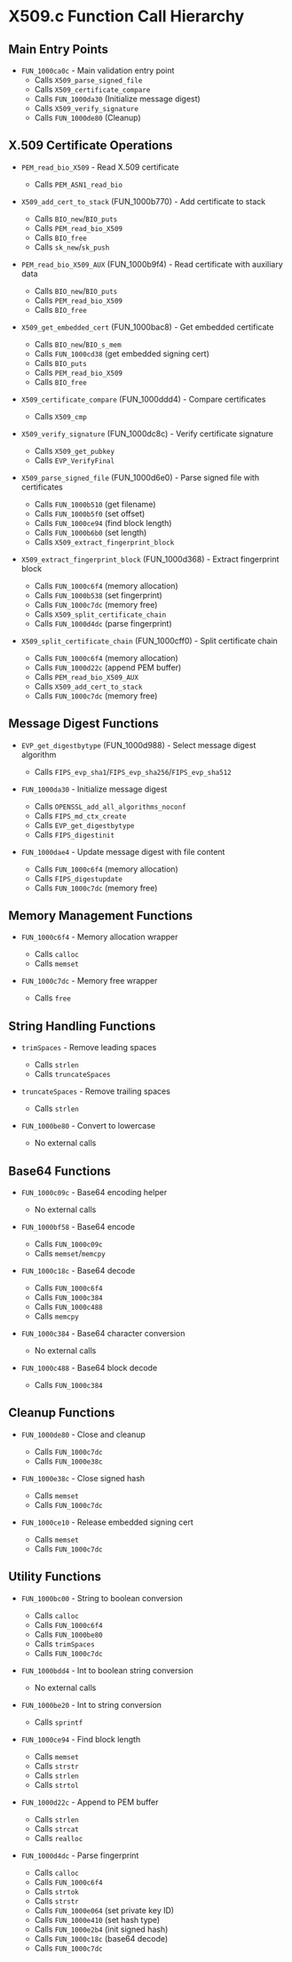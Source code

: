 # X509.c Function Call Hierarchy

## Main Entry Points
* `FUN_1000ca0c` - Main validation entry point
  * Calls `X509_parse_signed_file`
  * Calls `X509_certificate_compare`
  * Calls `FUN_1000da30` (Initialize message digest)
  * Calls `X509_verify_signature`
  * Calls `FUN_1000de80` (Cleanup)

## X.509 Certificate Operations
* `PEM_read_bio_X509` - Read X.509 certificate
  * Calls `PEM_ASN1_read_bio`

* `X509_add_cert_to_stack` (FUN_1000b770) - Add certificate to stack
  * Calls `BIO_new`/`BIO_puts`
  * Calls `PEM_read_bio_X509`
  * Calls `BIO_free`
  * Calls `sk_new`/`sk_push`

* `PEM_read_bio_X509_AUX` (FUN_1000b9f4) - Read certificate with auxiliary data
  * Calls `BIO_new`/`BIO_puts`
  * Calls `PEM_read_bio_X509`
  * Calls `BIO_free`

* `X509_get_embedded_cert` (FUN_1000bac8) - Get embedded certificate
  * Calls `BIO_new`/`BIO_s_mem`
  * Calls `FUN_1000cd38` (get embedded signing cert)
  * Calls `BIO_puts`
  * Calls `PEM_read_bio_X509`
  * Calls `BIO_free`

* `X509_certificate_compare` (FUN_1000ddd4) - Compare certificates
  * Calls `X509_cmp`

* `X509_verify_signature` (FUN_1000dc8c) - Verify certificate signature
  * Calls `X509_get_pubkey`
  * Calls `EVP_VerifyFinal`

* `X509_parse_signed_file` (FUN_1000d6e0) - Parse signed file with certificates
  * Calls `FUN_1000b510` (get filename)
  * Calls `FUN_1000b5f0` (set offset)
  * Calls `FUN_1000ce94` (find block length)
  * Calls `FUN_1000b6b0` (set length)
  * Calls `X509_extract_fingerprint_block`

* `X509_extract_fingerprint_block` (FUN_1000d368) - Extract fingerprint block
  * Calls `FUN_1000c6f4` (memory allocation)
  * Calls `FUN_1000b538` (set fingerprint)
  * Calls `FUN_1000c7dc` (memory free)
  * Calls `X509_split_certificate_chain`
  * Calls `FUN_1000d4dc` (parse fingerprint)

* `X509_split_certificate_chain` (FUN_1000cff0) - Split certificate chain
  * Calls `FUN_1000c6f4` (memory allocation)
  * Calls `FUN_1000d22c` (append PEM buffer)
  * Calls `PEM_read_bio_X509_AUX`
  * Calls `X509_add_cert_to_stack`
  * Calls `FUN_1000c7dc` (memory free)

## Message Digest Functions
* `EVP_get_digestbytype` (FUN_1000d988) - Select message digest algorithm
  * Calls `FIPS_evp_sha1`/`FIPS_evp_sha256`/`FIPS_evp_sha512`

* `FUN_1000da30` - Initialize message digest
  * Calls `OPENSSL_add_all_algorithms_noconf`
  * Calls `FIPS_md_ctx_create`
  * Calls `EVP_get_digestbytype`
  * Calls `FIPS_digestinit`

* `FUN_1000dae4` - Update message digest with file content
  * Calls `FUN_1000c6f4` (memory allocation)
  * Calls `FIPS_digestupdate`
  * Calls `FUN_1000c7dc` (memory free)

## Memory Management Functions
* `FUN_1000c6f4` - Memory allocation wrapper
  * Calls `calloc`
  * Calls `memset`

* `FUN_1000c7dc` - Memory free wrapper
  * Calls `free`

## String Handling Functions
* `trimSpaces` - Remove leading spaces
  * Calls `strlen`
  * Calls `truncateSpaces`

* `truncateSpaces` - Remove trailing spaces
  * Calls `strlen`

* `FUN_1000be80` - Convert to lowercase
  * No external calls

## Base64 Functions
* `FUN_1000c09c` - Base64 encoding helper
  * No external calls

* `FUN_1000bf58` - Base64 encode
  * Calls `FUN_1000c09c`
  * Calls `memset`/`memcpy`

* `FUN_1000c18c` - Base64 decode
  * Calls `FUN_1000c6f4`
  * Calls `FUN_1000c384`
  * Calls `FUN_1000c488`
  * Calls `memcpy`

* `FUN_1000c384` - Base64 character conversion
  * No external calls

* `FUN_1000c488` - Base64 block decode
  * Calls `FUN_1000c384`

## Cleanup Functions
* `FUN_1000de80` - Close and cleanup
  * Calls `FUN_1000c7dc`
  * Calls `FUN_1000e38c`

* `FUN_1000e38c` - Close signed hash
  * Calls `memset`
  * Calls `FUN_1000c7dc`

* `FUN_1000ce10` - Release embedded signing cert
  * Calls `memset`
  * Calls `FUN_1000c7dc`

## Utility Functions
* `FUN_1000bc00` - String to boolean conversion
  * Calls `calloc`
  * Calls `FUN_1000c6f4`
  * Calls `FUN_1000be80`
  * Calls `trimSpaces`
  * Calls `FUN_1000c7dc`

* `FUN_1000bdd4` - Int to boolean string conversion
  * No external calls

* `FUN_1000be20` - Int to string conversion
  * Calls `sprintf`

* `FUN_1000ce94` - Find block length
  * Calls `memset`
  * Calls `strstr`
  * Calls `strlen`
  * Calls `strtol`

* `FUN_1000d22c` - Append to PEM buffer
  * Calls `strlen`
  * Calls `strcat`
  * Calls `realloc`

* `FUN_1000d4dc` - Parse fingerprint
  * Calls `calloc`
  * Calls `FUN_1000c6f4`
  * Calls `strtok`
  * Calls `strstr`
  * Calls `FUN_1000e064` (set private key ID)
  * Calls `FUN_1000e410` (set hash type)
  * Calls `FUN_1000e2b4` (init signed hash)
  * Calls `FUN_1000c18c` (base64 decode)
  * Calls `FUN_1000c7dc`

